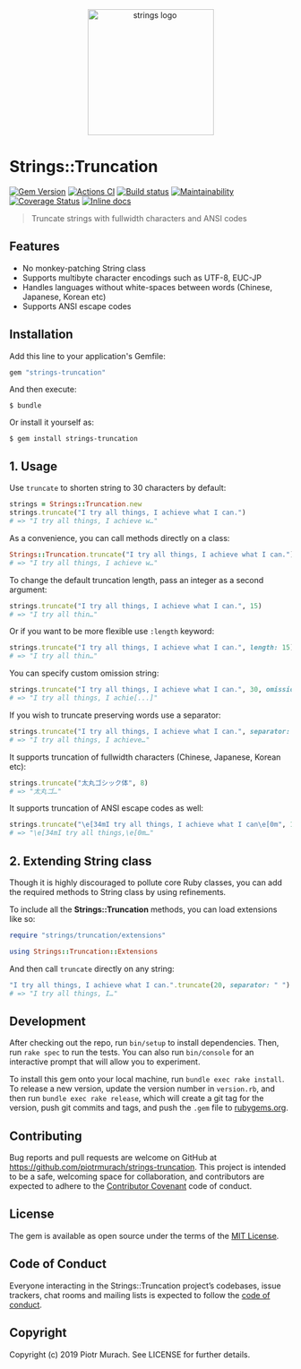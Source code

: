 <div align="center">
  <img width="225" src="https://github.com/piotrmurach/strings/blob/master/assets/strings_logo.png" alt="strings logo" />
</div>

# Strings::Truncation

[![Gem Version](https://badge.fury.io/rb/strings-truncation.svg)][gem]
[![Actions CI](https://github.com/piotrmurach/strings-truncation/workflows/CI/badge.svg?branch=master)][gh_actions_ci]
[![Build status](https://ci.appveyor.com/api/projects/status/s8y94c4tvi8mgrh2?svg=true)][appveyor]
[![Maintainability](https://api.codeclimate.com/v1/badges/f7ecb5bf87696e522ccb/maintainability)][codeclimate]
[![Coverage Status](https://coveralls.io/repos/github/piotrmurach/strings-truncation/badge.svg?branch=master)][coverage]
[![Inline docs](http://inch-ci.org/github/piotrmurach/strings-truncation.svg?branch=master)][inchpages]

[gem]: http://badge.fury.io/rb/strings-truncation
[gh_actions_ci]: https://github.com/piotrmurach/strings-truncation/actions?query=workflow%3ACI
[appveyor]: https://ci.appveyor.com/project/piotrmurach/strings-truncation
[codeclimate]: https://codeclimate.com/github/piotrmurach/strings-truncation/maintainability
[coverage]: https://coveralls.io/github/piotrmurach/strings-truncation?branch=master
[inchpages]: http://inch-ci.org/github/piotrmurach/strings-truncation

> Truncate strings with fullwidth characters and ANSI codes

## Features

* No monkey-patching String class
* Supports multibyte character encodings such as UTF-8, EUC-JP
* Handles languages without white-spaces between words (Chinese, Japanese, Korean etc)
* Supports ANSI escape codes

## Installation

Add this line to your application's Gemfile:

```ruby
gem "strings-truncation"
```

And then execute:

    $ bundle

Or install it yourself as:

    $ gem install strings-truncation

## 1. Usage

Use `truncate` to shorten string to 30 characters by default:

```ruby
strings = Strings::Truncation.new
strings.truncate("I try all things, I achieve what I can.")
# => "I try all things, I achieve w…"
```

As a convenience, you can call methods directly on a class:

```ruby
Strings::Truncation.truncate("I try all things, I achieve what I can.")
# => "I try all things, I achieve w…"
```

To change the default truncation length, pass an integer as a second argument:

```ruby
strings.truncate("I try all things, I achieve what I can.", 15)
# => "I try all thin…"
```

Or if you want to be more flexible use `:length` keyword:

```ruby
strings.truncate("I try all things, I achieve what I can.", length: 15)
# => "I try all thin…"
```

You can specify custom omission string:

```ruby
strings.truncate("I try all things, I achieve what I can.", 30, omission: "[...]")
# => "I try all things, I achie[...]"
```

If you wish to truncate preserving words use a separator:

```ruby
strings.truncate("I try all things, I achieve what I can.", separator: " ")
# => "I try all things, I achieve…"
```

It supports truncation of fullwidth characters (Chinese, Japanese, Korean etc):

```ruby
strings.truncate("太丸ゴシック体", 8)
# => "太丸ゴ…"
```

It supports truncation of ANSI escape codes as well:

```ruby
strings.truncate("\e[34mI try all things, I achieve what I can\e[0m", 18)
# => "\e[34mI try all things,\e[0m…"
```

## 2. Extending String class

Though it is highly discouraged to pollute core Ruby classes, you can add the required methods to String class by using refinements.

To include all the **Strings::Truncation** methods, you can load extensions like so:

```ruby
require "strings/truncation/extensions"

using Strings::Truncation::Extensions
```

And then call `truncate` directly on any string:

```ruby
"I try all things, I achieve what I can.".truncate(20, separator: " ")
# => "I try all things, I…"
```

## Development

After checking out the repo, run `bin/setup` to install dependencies. Then, run `rake spec` to run the tests. You can also run `bin/console` for an interactive prompt that will allow you to experiment.

To install this gem onto your local machine, run `bundle exec rake install`. To release a new version, update the version number in `version.rb`, and then run `bundle exec rake release`, which will create a git tag for the version, push git commits and tags, and push the `.gem` file to [rubygems.org](https://rubygems.org).

## Contributing

Bug reports and pull requests are welcome on GitHub at https://github.com/piotrmurach/strings-truncation. This project is intended to be a safe, welcoming space for collaboration, and contributors are expected to adhere to the [Contributor Covenant](http://contributor-covenant.org) code of conduct.

## License

The gem is available as open source under the terms of the [MIT License](https://opensource.org/licenses/MIT).

## Code of Conduct

Everyone interacting in the Strings::Truncation project’s codebases, issue trackers, chat rooms and mailing lists is expected to follow the [code of conduct](https://github.com/[USERNAME]/strings-truncation/blob/master/CODE_OF_CONDUCT.md).


## Copyright

Copyright (c) 2019 Piotr Murach. See LICENSE for further details.
